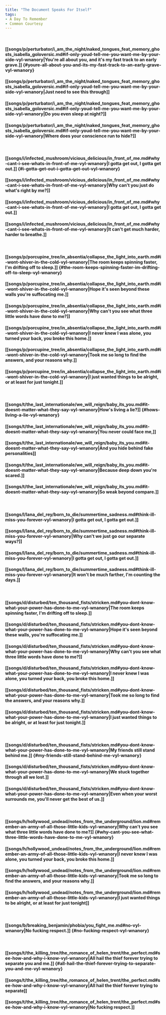 ```yaml
---
title: "The Document Speaks For Itself"
tags:
- A Day To Remember
- Common Courtesy
---
```

&nbsp;
#### [[songs/p/perturbator/i_am_the_night/naked_tongues_feat_memory_ghosts_isabella_goloversic.md#if-only-youd-tell-me-you-want-me-by-your-side-vyl-wnanory|You're all about you, and it's my fast track to an early grave.]] {#youre-all-about-you-and-its-my-fast-track-to-an-early-grave-vyl-wnanory}
#### [[songs/p/perturbator/i_am_the_night/naked_tongues_feat_memory_ghosts_isabella_goloversic.md#if-only-youd-tell-me-you-want-me-by-your-side-vyl-wnanory|Just need to see this through]]
#### [[songs/p/perturbator/i_am_the_night/naked_tongues_feat_memory_ghosts_isabella_goloversic.md#if-only-youd-tell-me-you-want-me-by-your-side-vyl-wnanory|Do you even sleep at night?]]
#### [[songs/p/perturbator/i_am_the_night/naked_tongues_feat_memory_ghosts_isabella_goloversic.md#if-only-youd-tell-me-you-want-me-by-your-side-vyl-wnanory|Where does your conscience run to hide?]]
&nbsp;
#### [[songs/i/infected_mushroom/vicious_delicious/in_front_of_me.md#why-cant-i-see-whats-in-front-of-me-vyl-wnanory|I gotta get out, I gotta get out.]] {#i-gotta-get-out-i-gotta-get-out-vyl-wnanory}
#### [[songs/i/infected_mushroom/vicious_delicious/in_front_of_me.md#why-cant-i-see-whats-in-front-of-me-vyl-wnanory|Why can't you just do what's right by me?]]
#### [[songs/i/infected_mushroom/vicious_delicious/in_front_of_me.md#why-cant-i-see-whats-in-front-of-me-vyl-wnanory|I gotta get out, I gotta get out.]]
#### [[songs/i/infected_mushroom/vicious_delicious/in_front_of_me.md#why-cant-i-see-whats-in-front-of-me-vyl-wnanory|It can't get much harder, harder to breathe.]]
&nbsp;
#### [[songs/p/porcupine_tree/in_absentia/collapse_the_light_into_earth.md#i-wont-shiver-in-the-cold-vyl-wnanory|The room keeps spinning faster, I'm drifting off to sleep.]] {#the-room-keeps-spinning-faster-im-drifting-off-to-sleep-vyl-wnanory}
#### [[songs/p/porcupine_tree/in_absentia/collapse_the_light_into_earth.md#i-wont-shiver-in-the-cold-vyl-wnanory|Hope it's seen beyond these walls you're suffocating me.]]
#### [[songs/p/porcupine_tree/in_absentia/collapse_the_light_into_earth.md#i-wont-shiver-in-the-cold-vyl-wnanory|Why can't you see what three little words have done to me?]]
#### [[songs/p/porcupine_tree/in_absentia/collapse_the_light_into_earth.md#i-wont-shiver-in-the-cold-vyl-wnanory|I never knew I was alone, you turned your back, you broke this home.]]
#### [[songs/p/porcupine_tree/in_absentia/collapse_the_light_into_earth.md#i-wont-shiver-in-the-cold-vyl-wnanory|Took me so long to find the answers, and your reasons why.]]
#### [[songs/p/porcupine_tree/in_absentia/collapse_the_light_into_earth.md#i-wont-shiver-in-the-cold-vyl-wnanory|I just wanted things to be alright, or at least for just tonight.]]
&nbsp;
#### [[songs/t/the_last_internationale/we_will_reign/baby_its_you.md#it-doesnt-matter-what-they-say-vyl-wnanory|How's living a lie?]] {#hows-living-a-lie-vyl-wnanory}
#### [[songs/t/the_last_internationale/we_will_reign/baby_its_you.md#it-doesnt-matter-what-they-say-vyl-wnanory|You never could face me,]]
#### [[songs/t/the_last_internationale/we_will_reign/baby_its_you.md#it-doesnt-matter-what-they-say-vyl-wnanory|And you hide behind fake personalities]]
#### [[songs/t/the_last_internationale/we_will_reign/baby_its_you.md#it-doesnt-matter-what-they-say-vyl-wnanory|Because deep down you're scared.]]
#### [[songs/t/the_last_internationale/we_will_reign/baby_its_you.md#it-doesnt-matter-what-they-say-vyl-wnanory|So weak beyond compare.]]
&nbsp;
#### [[songs/l/lana_del_rey/born_to_die/summertime_sadness.md#think-ill-miss-you-forever-vyl-wnanory|I gotta get out, I gotta get out.]]
#### [[songs/l/lana_del_rey/born_to_die/summertime_sadness.md#think-ill-miss-you-forever-vyl-wnanory|Why can't we just go our separate ways?]]
#### [[songs/l/lana_del_rey/born_to_die/summertime_sadness.md#think-ill-miss-you-forever-vyl-wnanory|I gotta get out, I gotta get out.]]
#### [[songs/l/lana_del_rey/born_to_die/summertime_sadness.md#think-ill-miss-you-forever-vyl-wnanory|It won't be much farther, I'm counting the days.]]
&nbsp;
#### [[songs/d/disturbed/ten_thousand_fists/stricken.md#you-dont-know-what-your-power-has-done-to-me-vyl-wnanory|The room keeps spinning faster, I'm drifting off to sleep.]]
#### [[songs/d/disturbed/ten_thousand_fists/stricken.md#you-dont-know-what-your-power-has-done-to-me-vyl-wnanory|Hope it's seen beyond these walls, you're suffocating me.]]
#### [[songs/d/disturbed/ten_thousand_fists/stricken.md#you-dont-know-what-your-power-has-done-to-me-vyl-wnanory|Why can't you see what three little words have done to me?]]
#### [[songs/d/disturbed/ten_thousand_fists/stricken.md#you-dont-know-what-your-power-has-done-to-me-vyl-wnanory|I never knew I was alone, you turned your back, you broke this home.]]
#### [[songs/d/disturbed/ten_thousand_fists/stricken.md#you-dont-know-what-your-power-has-done-to-me-vyl-wnanory|Took me so long to find the answers, and your reasons why.]]
#### [[songs/d/disturbed/ten_thousand_fists/stricken.md#you-dont-know-what-your-power-has-done-to-me-vyl-wnanory|I just wanted things to be alright, or at least for just tonight.]]
&nbsp;
#### [[songs/d/disturbed/ten_thousand_fists/stricken.md#you-dont-know-what-your-power-has-done-to-me-vyl-wnanory|My friends still stand behind me.]] {#my-friends-still-stand-behind-me-vyl-wnanory}
#### [[songs/d/disturbed/ten_thousand_fists/stricken.md#you-dont-know-what-your-power-has-done-to-me-vyl-wnanory|We stuck together through all we lost.]]
#### [[songs/d/disturbed/ten_thousand_fists/stricken.md#you-dont-know-what-your-power-has-done-to-me-vyl-wnanory|Even when your worst surrounds me, you'll never get the best of us.]]
&nbsp;
#### [[songs/h/hollywood_undead/notes_from_the_underground/lion.md#remember-an-army-of-all-those-little-kids-vyl-wnanory|Why can't you see what three little words have done to me?]] {#why-cant-you-see-what-three-little-words-have-done-to-me-vyl-wnanory}
#### [[songs/h/hollywood_undead/notes_from_the_underground/lion.md#remember-an-army-of-all-those-little-kids-vyl-wnanory|I never knew I was alone, you turned your back, you broke this home.]]
#### [[songs/h/hollywood_undead/notes_from_the_underground/lion.md#remember-an-army-of-all-those-little-kids-vyl-wnanory|Took me so long to find the answers, and your reasons why.]]
#### [[songs/h/hollywood_undead/notes_from_the_underground/lion.md#remember-an-army-of-all-those-little-kids-vyl-wnanory|I just wanted things to be alright, or at least for just tonight]]
&nbsp;
#### [[songs/b/breaking_benjamin/phobia/you_fight_me.md#no-vyl-wnanory|No fucking respect.]] {#no-fucking-respect-vyl-wnanory}
&nbsp;
#### [[songs/t/the_killing_tree/the_romance_of_helen_trent/the_perfect.md#see-how-and-why-i-know-vyl-wnanory|All hail the thief forever trying to separate you and me.]] {#all-hail-the-thief-forever-trying-to-separate-you-and-me-vyl-wnanory}
#### [[songs/t/the_killing_tree/the_romance_of_helen_trent/the_perfect.md#see-how-and-why-i-know-vyl-wnanory|All hail the thief forever trying to separate]]
#### [[songs/t/the_killing_tree/the_romance_of_helen_trent/the_perfect.md#see-how-and-why-i-know-vyl-wnanory|No fucking respect.]]
